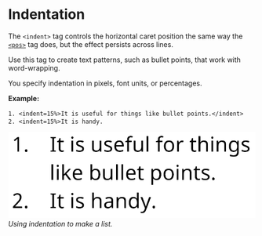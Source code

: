 # Indentation

The `<indent>` tag controls  the horizontal caret position the same way the [`<pos>`](RichTextPos.md) tag does, but the effect persists across lines.

Use this tag to create text patterns, such as bullet points, that work with word-wrapping.

You specify indentation in pixels, font units, or percentages.

**Example:**

```
1. <indent=15%>It is useful for things like bullet points.</indent>
2. <indent=15%>It is handy.
```

![Example image](../images/TMP_RichTextIndentation.png)<br/>
_Using indentation to make a list._
